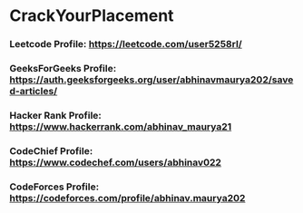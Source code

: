 ﻿# CrackYourPlacement


### Leetcode Profile: https://leetcode.com/user5258rl/

### GeeksForGeeks Profile: https://auth.geeksforgeeks.org/user/abhinavmaurya202/saved-articles/

### Hacker Rank Profile: https://www.hackerrank.com/abhinav_maurya21

### CodeChief Profile: https://www.codechef.com/users/abhinav022

### CodeForces Profile: https://codeforces.com/profile/abhinav.maurya202
